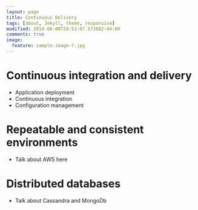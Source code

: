 ```yaml
---
layout: page
title: Continuous Delivery
tags: [about, Jekyll, theme, responsive]
modified: 2014-08-08T20:53:07.573882-04:00
comments: true
image:
  feature: sample-image-7.jpg
---
```



# Continuous integration and delivery

* Application deployment 
* Continuous integration
* Configuration management 

# Repeatable and consistent environments

<!-- # Repeatable and consistent environments: from development to production --> 

* Talk about AWS here

# Distributed databases

* Talk about Cassandra and MongoDb

<!-- * Automation and continuous delivery 
* Data infrastructure to support ETL and aggregation processes 
* Mobile event tracking for operational and product insights

## Specialized technologies

* Apache Spark
* Ansible
* Amazon Web Services (Kinesis, Redshift, S3, EC2, Route53, VPC)
* Scala  
* Cassandra
* MongoDB -->
